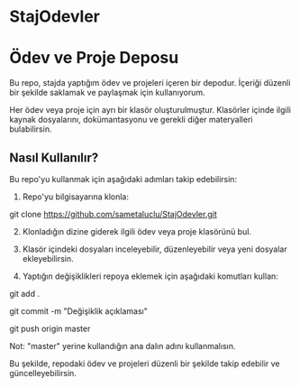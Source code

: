 # StajOdevler
# Ödev ve Proje Deposu

Bu repo, stajda yaptığım ödev ve projeleri içeren bir depodur. İçeriği düzenli bir şekilde saklamak ve paylaşmak için kullanıyorum.

Her ödev veya proje için ayrı bir klasör oluşturulmuştur. Klasörler içinde ilgili kaynak dosyalarını, dokümantasyonu ve gerekli diğer materyalleri bulabilirsin.

## Nasıl Kullanılır?

Bu repo'yu kullanmak için aşağıdaki adımları takip edebilirsin:

1. Repo'yu bilgisayarına klonla:

git clone https://github.com/sametaluclu/StajOdevler.git

2. Klonladığın dizine giderek ilgili ödev veya proje klasörünü bul.

3. Klasör içindeki dosyaları inceleyebilir, düzenleyebilir veya yeni dosyalar ekleyebilirsin.

4. Yaptığın değişiklikleri repoya eklemek için aşağıdaki komutları kullan:

git add .

git commit -m "Değişiklik açıklaması"

git push origin master


Not: "master" yerine kullandığın ana dalın adını kullanmalısın.

Bu şekilde, repodaki ödev ve projeleri düzenli bir şekilde takip edebilir ve güncelleyebilirsin.

